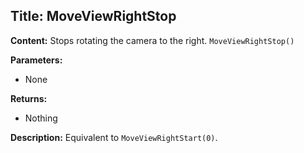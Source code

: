 ## Title: MoveViewRightStop

**Content:**
Stops rotating the camera to the right.
`MoveViewRightStop()`

**Parameters:**
- None

**Returns:**
- Nothing

**Description:**
Equivalent to `MoveViewRightStart(0)`.